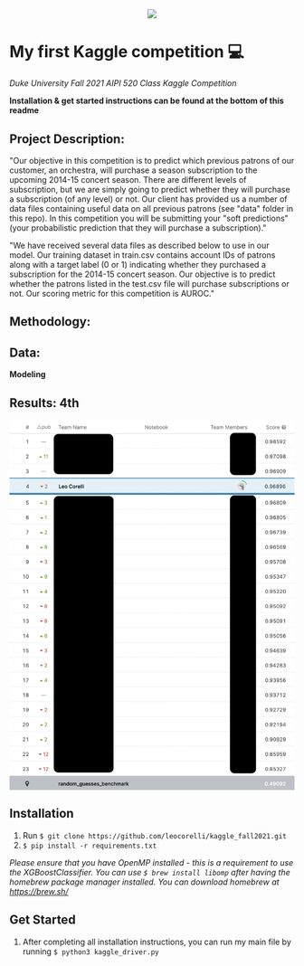 <p align="center"><img align="center" width="300px" src="https://upload.wikimedia.org/wikipedia/commons/7/7c/Kaggle_logo.png"></p>

# My first Kaggle competition 💻
*Duke University Fall 2021 AIPI 520 Class Kaggle Competition*

**Installation & get started instructions can be found at the bottom of this readme**

## Project Description: 
"Our objective in this competition is to predict which previous patrons of our customer, an orchestra, will purchase a season subscription to the upcoming 2014-15 concert season. There are different levels of subscription, but we are simply going to predict whether they will purchase a subscription (of any level) or not. Our client has provided us a number of data files containing useful data on all previous patrons (see "data" folder in this repo). In this competition you will be submitting your "soft predictions" (your probabilistic prediction that they will purchase a subscription)."

"We have received several data files as described below to use in our model. Our training dataset in train.csv contains account IDs of patrons along with a target label (0 or 1) indicating whether they purchased a subscription for the 2014-15 concert season. Our objective is to predict whether the patrons listed in the test.csv file will purchase subscriptions or not. Our scoring metric for this competition is AUROC."

## Methodology:
**Data:**
- 

**Modeling**

## Results: 4th
<p align="center"><img align="center" width="700px" src="assets/kaggle_leaderboard.png"></p>

## Installation
1) Run ```$ git clone https://github.com/leocorelli/kaggle_fall2021.git```
2) ```$ pip install -r requirements.txt```

*Please ensure that you have OpenMP installed - this is a requirement to use the XGBoostClassifier. You can use ```$ brew install libomp``` after having the homebrew package manager installed. You can download homebrew at https://brew.sh/*

## Get Started
1) After completing all installation instructions, you can run my main file by running ```$ python3 kaggle_driver.py```

